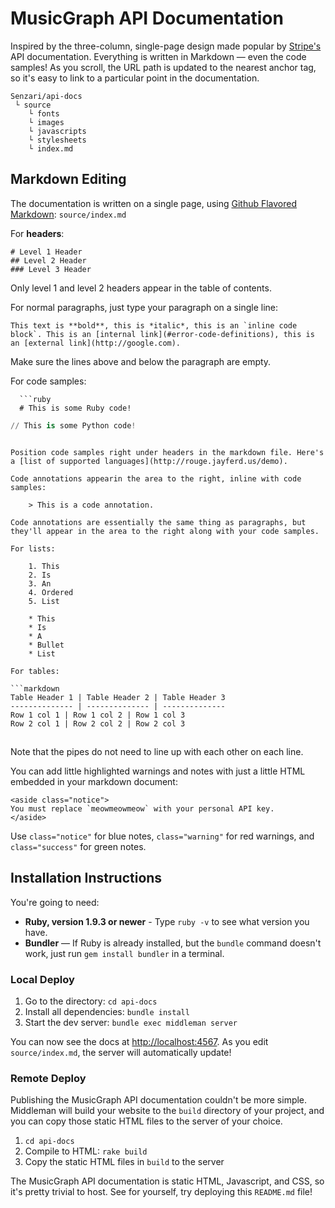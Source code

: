 # MusicGraph API Documentation

Inspired by the three-column, single-page design made popular by [Stripe's](https://stripe.com/docs/api) API documentation. Everything is written in Markdown — even the code samples! As you scroll, the URL path is updated to the nearest anchor tag, so it's easy to link to a particular point in the documentation.

```
Senzari/api-docs
 └ source
    └ fonts
    └ images
    └ javascripts
    └ stylesheets
    └ index.md
```

## Markdown Editing

The documentation is written on a single page, using [Github Flavored Markdown](https://help.github.com/articles/github-flavored-markdown): `source/index.md`

For **headers**:

    # Level 1 Header
    ## Level 2 Header
    ### Level 3 Header

Only level 1 and level 2 headers appear in the table of contents.

For normal paragraphs, just type your paragraph on a single line:

    This text is **bold**, this is *italic*, this is an `inline code block`. This is an [internal link](#error-code-definitions), this is an [external link](http://google.com).

Make sure the lines above and below the paragraph are empty.

For code samples:

```
  ```ruby
  # This is some Ruby code!
  ```

  ```python
  // This is some Python code!
  ```
```

Position code samples right under headers in the markdown file. Here's a [list of supported languages](http://rouge.jayferd.us/demo).

Code annotations appearin the area to the right, inline with code samples:

    > This is a code annotation.

Code annotations are essentially the same thing as paragraphs, but they'll appear in the area to the right along with your code samples.

For lists:

    1. This
    2. Is
    3. An
    4. Ordered
    5. List

    * This
    * Is
    * A
    * Bullet
    * List

For tables:

```markdown
Table Header 1 | Table Header 2 | Table Header 3
-------------- | -------------- | --------------
Row 1 col 1 | Row 1 col 2 | Row 1 col 3
Row 2 col 1 | Row 2 col 2 | Row 2 col 3
```

##

Note that the pipes do not need to line up with each other on each line.

You can add little highlighted warnings and notes with just a little HTML embedded in your markdown document:

    <aside class="notice">
    You must replace `meowmeowmeow` with your personal API key.
    </aside>

Use `class="notice"` for blue notes, `class="warning"` for red warnings, and `class="success"` for green notes.

## Installation Instructions

You're going to need:

- **Ruby, version 1.9.3 or newer** - Type `ruby -v` to see what version you have.
- **Bundler** — If Ruby is already installed, but the `bundle` command doesn't work, just run `gem install bundler` in a terminal.

### Local Deploy

1. Go to the directory: `cd api-docs`
2. Install all dependencies: `bundle install`
3. Start the dev server: `bundle exec middleman server`

You can now see the docs at <http://localhost:4567>. As you edit `source/index.md`, the server will automatically update!

### Remote Deploy

Publishing the MusicGraph API documentation couldn't be more simple. Middleman will build your website to the `build` directory of your project, and you can copy those static HTML files to the server of your choice.

1. `cd api-docs`
2. Compile to HTML: `rake build`
3. Copy the static HTML files in `build` to the server

The MusicGraph API documentation is static HTML, Javascript, and CSS, so it's pretty trivial to host. See for yourself, try deploying this `README.md` file!
